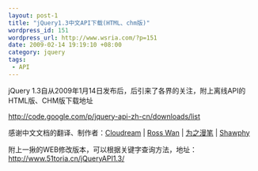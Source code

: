 ```yaml
--- 
layout: post-1
title: "jQuery1.3中文API下载(HTML、chm版)"
wordpress_id: 151
wordpress_url: http://www.wsria.com/?p=151
date: 2009-02-14 19:19:10 +08:00
category: jquery
tags: 
 - API
---
```

jQuery 1.3自从2009年1月14日发布后，后引来了各界的关注，附上离线API的HTML版、CHM版下载地址

<a href="http://code.google.com/p/jquery-api-zh-cn/downloads/list" target="_blank">http://code.google.com/p/jquery-api-zh-cn/downloads/list</a>

感谢中文文档的翻译、制作者：<a class="topnav" title="1.2+版翻译协助者" href="http://cloudream.name/">Cloudream</a> <span class="topnav">|</span> <a class="topnav" title="1.2版翻译样式作者" href="http://mrwlwan.wordpress.com/">Ross Wan</a> <span class="topnav">|</span> <a class="topnav" title="1.1版译者" href="http://www.cn-cuckoo.com/">为之漫笔</a> <span class="topnav">|</span> <a class="topnav" title="1.2+版翻译整理者" href="http://shawphy.com/">Shawphy</a>

附上一揪的WEB修改版本，可以根据关键字查询方法，地址：<a href="http://www.51toria.cn/jQueryAPI1.3/" target="_blank">http://www.51toria.cn/jQueryAPI1.3/</a>
